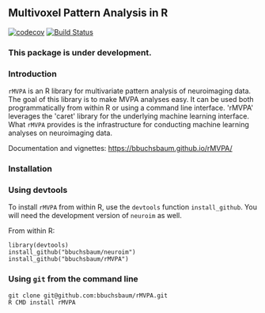
Multivoxel Pattern Analysis in R
--------------------------------

[![codecov](https://codecov.io/gh/rMVPA/NA/branch/master/graph/badge.svg)](https://codecov.io/github/bbuchsbaum/rMVPA?branch=master) [![Build Status](https://travis-ci.org/rMVPA/NA.svg?branch=master)](https://travis-ci.org/bbuchsbaum/rMVPA)

### This package is under development.

### Introduction

`rMVPA` is an R library for multivariate pattern analysis of neuroimaging data. The goal of this library is to make MVPA analyses easy. It can be used both programmatically from within R or using a command line interface. 'rMVPA' leverages the 'caret' library for the underlying machine learning interface. What `rMVPA` provides is the infrastructure for conducting machine learning analyses on neuroimaging data.

Documentation and vignettes: <https://bbuchsbaum.github.io/rMVPA/>

### Installation

### Using devtools

To install `rMVPA` from within R, use the `devtools` function `install_github`. You will need the development version of `neuroim` as well.

From within R:

    library(devtools)
    install_github("bbuchsbaum/neuroim")
    install_github("bbuchsbaum/rMVPA")

### Using `git` from the command line

    git clone git@github.com:bbuchsbaum/rMVPA.git
    R CMD install rMVPA

